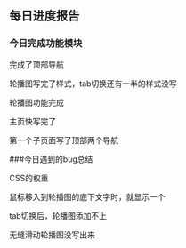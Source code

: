 ## 每日进度报告

### 今日完成功能模块

完成了顶部导航

轮播图写完了样式，tab切换还有一半的样式没写

轮播图功能完成

主页快写完了

第一个子页面写了顶部两个导航



###今日遇到的bug总结

CSS的权重

鼠标移入到轮播图的底下文字时，就显示一个

tab切换后，轮播图添加不上

无缝滑动轮播图没写出来